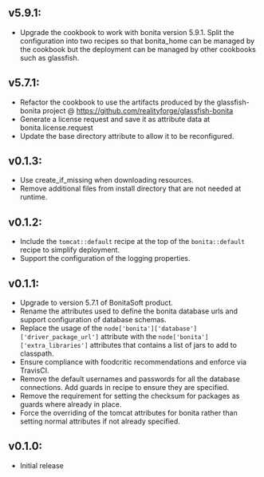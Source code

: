 ## v5.9.1:

* Upgrade the cookbook to work with bonita version 5.9.1. Split the configuration into
  two recipes so that bonita_home can be managed by the cookbook but the deployment can
  be managed by other cookbooks such as glassfish.

## v5.7.1:

* Refactor the cookbook to use the artifacts produced by the glassfish-bonita project @
  https://github.com/realityforge/glassfish-bonita
* Generate a license request and save it as attribute data at bonita.license.request
* Update the base directory attribute to allow it to be reconfigured.

## v0.1.3:

* Use create_if_missing when downloading resources.
* Remove additional files from install directory that are not needed at runtime.

## v0.1.2:

* Include the `tomcat::default` recipe at the top of the `bonita::default` recipe to simplify deployment.
* Support the configuration of the logging properties.

## v0.1.1:

* Upgrade to version 5.7.1 of BonitaSoft product.
* Rename the attributes used to define the bonita database urls and support configuration of database schemas.
* Replace the usage of the `node['bonita']['database']['driver_package_url']` attribute with the
  `node['bonita']['extra_libraries']` attributes that contains a list of jars to add to classpath.
* Ensure compliance with foodcritic recommendations and enforce via TravisCI.
* Remove the default usernames and passwords for all the database connections. Add guards in recipe to ensure they
  are specified.
* Remove the requirement for setting the checksum for packages as guards where already in place.
* Force the overriding of the tomcat attributes for bonita rather than setting normal attributes if not already
  specified.

## v0.1.0:

* Initial release